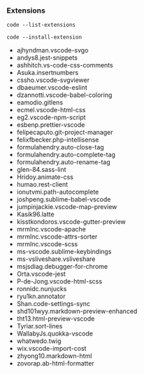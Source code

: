 ### Extensions

`code --list-extensions`

`code --install-extension`

* ajhyndman.vscode-svgo
* andys8.jest-snippets
* ashhitch.vs-code-css-comments
* Asuka.insertnumbers
* cssho.vscode-svgviewer
* dbaeumer.vscode-eslint
* dzannotti.vscode-babel-coloring
* eamodio.gitlens
* ecmel.vscode-html-css
* eg2.vscode-npm-script
* esbenp.prettier-vscode
* felipecaputo.git-project-manager
* felixfbecker.php-intellisense
* formulahendry.auto-close-tag
* formulahendry.auto-complete-tag
* formulahendry.auto-rename-tag
* glen-84.sass-lint
* Hridoy.animate-css
* humao.rest-client
* ionutvmi.path-autocomplete
* joshpeng.sublime-babel-vscode
* jumpinjackie.vscode-map-preview
* Kasik96.latte
* kisstkondoros.vscode-gutter-preview
* mrmlnc.vscode-apache
* mrmlnc.vscode-attrs-sorter
* mrmlnc.vscode-scss
* ms-vscode.sublime-keybindings
* ms-vsliveshare.vsliveshare
* msjsdiag.debugger-for-chrome
* Orta.vscode-jest
* P-de-Jong.vscode-html-scss
* ronnidc.nunjucks
* ryu1kn.annotator
* Shan.code-settings-sync
* shd101wyy.markdown-preview-enhanced
* tht13.html-preview-vscode
* Tyriar.sort-lines
* WallabyJs.quokka-vscode
* whatwedo.twig
* wix.vscode-import-cost
* zhyong10.markdown-html
* zovorap.ab-html-formatter